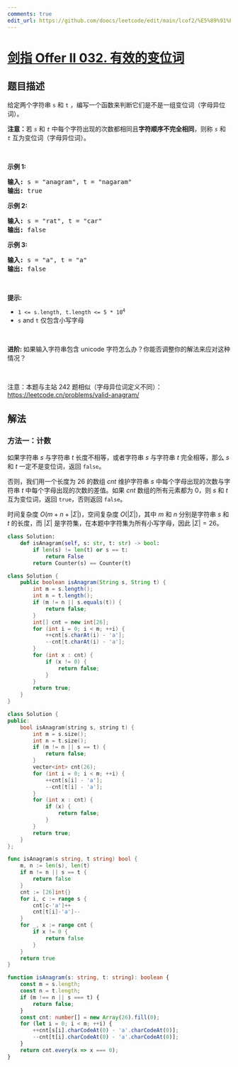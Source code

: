 ```yaml
---
comments: true
edit_url: https://github.com/doocs/leetcode/edit/main/lcof2/%E5%89%91%E6%8C%87%20Offer%20II%20032.%20%E6%9C%89%E6%95%88%E7%9A%84%E5%8F%98%E4%BD%8D%E8%AF%8D/README.md
---
```


# [剑指 Offer II 032. 有效的变位词](https://leetcode.cn/problems/dKk3P7)

## 题目描述

<!-- 这里写题目描述 -->

<p>给定两个字符串 <code>s</code> 和 <code>t</code> ，编写一个函数来判断它们是不是一组变位词（字母异位词）。</p>

<p><strong>注意：</strong>若&nbsp;<code><em>s</em></code> 和 <code><em>t</em></code><em>&nbsp;</em>中每个字符出现的次数都相同且<strong>字符顺序不完全相同</strong>，则称&nbsp;<code><em>s</em></code> 和 <code><em>t</em></code><em>&nbsp;</em>互为变位词（字母异位词）。</p>

<p>&nbsp;</p>

<p><strong>示例&nbsp;1:</strong></p>

<pre>
<strong>输入:</strong> s = &quot;anagram&quot;, t = &quot;nagaram&quot;
<strong>输出:</strong> true
</pre>

<p><strong>示例 2:</strong></p>

<pre>
<strong>输入:</strong> s = &quot;rat&quot;, t = &quot;car&quot;
<strong>输出: </strong>false</pre>

<p><strong>示例 3:</strong></p>

<pre>
<strong>输入:</strong> s = &quot;a&quot;, t = &quot;a&quot;
<strong>输出: </strong>false</pre>

<p>&nbsp;</p>

<p><strong>提示:</strong></p>

<ul>
	<li><code>1 &lt;= s.length, t.length &lt;= 5 * 10<sup>4</sup></code></li>
	<li><code>s</code>&nbsp;and&nbsp;<code>t</code>&nbsp;仅包含小写字母</li>
</ul>

<p>&nbsp;</p>

<p><strong>进阶:&nbsp;</strong>如果输入字符串包含 unicode 字符怎么办？你能否调整你的解法来应对这种情况？</p>

<p>&nbsp;</p>

<p><meta charset="UTF-8" />注意：本题与主站 242&nbsp;题相似（字母异位词定义不同）：<a href="https://leetcode.cn/problems/valid-anagram/">https://leetcode.cn/problems/valid-anagram/</a></p>

## 解法

### 方法一：计数

如果字符串 $s$ 与字符串 $t$ 长度不相等，或者字符串 $s$ 与字符串 $t$ 完全相等，那么 $s$ 和 $t$ 一定不是变位词，返回 `false`。

否则，我们用一个长度为 $26$ 的数组 $cnt$ 维护字符串 $s$ 中每个字母出现的次数与字符串 $t$ 中每个字母出现的次数的差值。如果 $cnt$ 数组的所有元素都为 $0$，则 $s$ 和 $t$ 互为变位词，返回 `true`，否则返回 `false`。

时间复杂度 $O(m + n + |\Sigma|)$，空间复杂度 $O(|\Sigma|)$，其中 $m$ 和 $n$ 分别是字符串 $s$ 和 $t$ 的长度，而 $|\Sigma|$ 是字符集，在本题中字符集为所有小写字母，因此 $|\Sigma| = 26$。

<!-- tabs:start -->

```python
class Solution:
    def isAnagram(self, s: str, t: str) -> bool:
        if len(s) != len(t) or s == t:
            return False
        return Counter(s) == Counter(t)
```

```java
class Solution {
    public boolean isAnagram(String s, String t) {
        int m = s.length();
        int n = t.length();
        if (m != n || s.equals(t)) {
            return false;
        }
        int[] cnt = new int[26];
        for (int i = 0; i < m; ++i) {
            ++cnt[s.charAt(i) - 'a'];
            --cnt[t.charAt(i) - 'a'];
        }
        for (int x : cnt) {
            if (x != 0) {
                return false;
            }
        }
        return true;
    }
}
```

```cpp
class Solution {
public:
    bool isAnagram(string s, string t) {
        int m = s.size();
        int n = t.size();
        if (m != n || s == t) {
            return false;
        }
        vector<int> cnt(26);
        for (int i = 0; i < m; ++i) {
            ++cnt[s[i] - 'a'];
            --cnt[t[i] - 'a'];
        }
        for (int x : cnt) {
            if (x) {
                return false;
            }
        }
        return true;
    }
};
```

```go
func isAnagram(s string, t string) bool {
	m, n := len(s), len(t)
	if m != n || s == t {
		return false
	}
	cnt := [26]int{}
	for i, c := range s {
		cnt[c-'a']++
		cnt[t[i]-'a']--
	}
	for _, x := range cnt {
		if x != 0 {
			return false
		}
	}
	return true
}
```

```ts
function isAnagram(s: string, t: string): boolean {
    const m = s.length;
    const n = t.length;
    if (m !== n || s === t) {
        return false;
    }
    const cnt: number[] = new Array(26).fill(0);
    for (let i = 0; i < m; ++i) {
        ++cnt[s[i].charCodeAt(0) - 'a'.charCodeAt(0)];
        --cnt[t[i].charCodeAt(0) - 'a'.charCodeAt(0)];
    }
    return cnt.every(x => x === 0);
}
```

<!-- tabs:end -->

<!-- end -->
